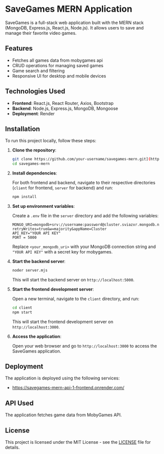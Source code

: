 
# SaveGames MERN Application

SaveGames is a full-stack web application built with the MERN stack (MongoDB, Express.js, React.js, Node.js). It allows users to save and manage their favorite video games.

## Features

- Fetches all games data from mobygames api
- CRUD operations for managing saved games
- Game search and filtering
- Responsive UI for desktop and mobile devices

## Technologies Used

- **Frontend**: React.js, React Router, Axios, Bootstrap
- **Backend**: Node.js, Express.js, MongoDB, Mongoose
- **Deployment**: Render 

## Installation

To run this project locally, follow these steps:

1. **Clone the repository**:

   ```bash
   git clone https://github.com/your-username/savegames-mern.git](https://github.com/varadkadtan/SaveGames-MERN-API.git
   cd savegames-mern
   ```

2. **Install dependencies**:

   For both frontend and backend, navigate to their respective directories (`client` for frontend, `server` for backend) and run:

   ```bash
   npm install
   ```

3. **Set up environment variables**:

   Create a `.env` file in the `server` directory and add the following variables:

   ```plaintext
   MONGO_URI=mongodb+srv://username:password@cluster.sviazxr.mongodb.net/gameDB?retryWrites=true&w=majority&appName=Cluster
   API_KEY="YOUR API KEY"
   PORT = 5000
   ```

   Replace `<your_mongodb_uri>` with your MongoDB connection string and `"YOUR API KEY"` with a secret key for mobygames.

4. **Start the backend server**:

   ```bash
   noder server.mjs
   ```

   This will start the backend server on `http://localhost:5000`.

5. **Start the frontend development server**:

   Open a new terminal, navigate to the `client` directory, and run:

   ```bash
   cd client
   npm start
   ```

   This will start the frontend development server on `http://localhost:3000`.

6. **Access the application**:

   Open your web browser and go to `http://localhost:3000` to access the SaveGames application.

## Deployment

The application is deployed using the following services:

- https://savegames-mern-api-1-frontend.onrender.com/

## API Used

The application fetches game data from MobyGames API.

## License

This project is licensed under the MIT License - see the [LICENSE](LICENSE) file for details.
```
